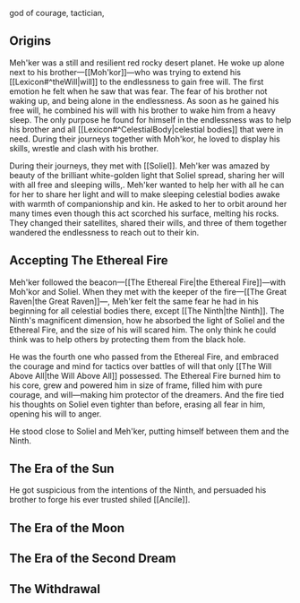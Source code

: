 god of courage, tactician, 
## Origins
Meh'ker was a still and resilient red rocky desert planet. He woke up alone next to his brother—[[Moh'kor]]—who was trying to extend his [[Lexicon#^theWill|will]] to the endlessness to gain free will. The first emotion he felt when he saw that was fear. The fear of his brother not waking up, and being alone in the endlessness. As soon as he gained his free will, he combined his will with his brother to wake him from a heavy sleep. The only purpose he found for himself in the endlessness was to help his brother and all [[Lexicon#^CelestialBody|celestial bodies]] that were in need. During their journeys together with Moh'kor, he loved to display his skills, wrestle and clash with his brother.

During their journeys, they met with [[Soliel]]. Meh'ker was amazed by beauty of the brilliant white-golden light that Soliel spread, sharing her will with all free and sleeping wills,. Meh'ker wanted to help her with all he can for her to share her light and will to make sleeping celestial bodies awake with warmth of companionship and kin. He asked to her to orbit around her many times even though this act scorched his surface, melting his rocks. They changed their satellites, shared their wills, and three of them together wandered the endlessness to reach out to their kin.
## Accepting The Ethereal Fire
Meh'ker followed the beacon—[[The Ethereal Fire|the Ethereal Fire]]—with Moh'kor and Soliel. When they met with the keeper of the fire—[[The Great Raven|the Great Raven]]—, Meh'ker felt the same fear he had in his beginning for all celestial bodies there, except [[The Ninth|the Ninth]]. The Ninth's magnificent dimension, how he absorbed the light of Soliel and the Ethereal Fire, and the size of his will scared him. The only think he could think was to help others by protecting them from the black hole.

He was the fourth one who passed from the Ethereal Fire, and embraced the courage and mind for tactics over battles of will that only [[The Will Above All|the Will Above All]] possessed. The Ethereal Fire burned him to his core, grew and powered him in size of frame, filled him with pure courage, and will—making him protector of the dreamers. And the fire tied his thoughts on Soliel even tighter than before, erasing all fear in him, opening his will to anger.

He stood close to Soliel and Meh'ker, putting himself between them and the Ninth.
## The Era of the Sun
He got suspicious from the intentions of the Ninth, and persuaded his brother to forge his ever trusted shiled [[Ancile]].
## The Era of the Moon
## The Era of the Second Dream
## The Withdrawal
